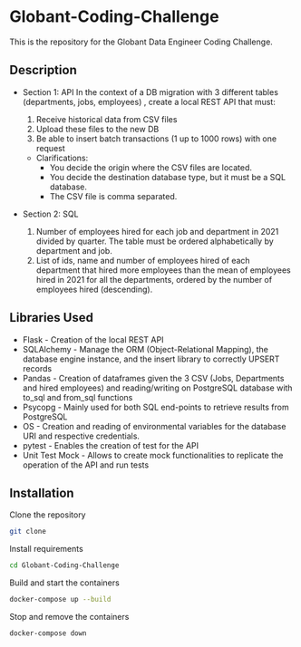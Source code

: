 # Globant-Coding-Challenge
 This is the repository for the Globant Data Engineer Coding Challenge.

## Description
- Section 1: API
In the context of a DB migration with 3 different tables (departments, jobs, employees) , create
a local REST API that must:
    1. Receive historical data from CSV files
    2. Upload these files to the new DB
    3. Be able to insert batch transactions (1 up to 1000 rows) with one request

    - Clarifications:
        + You decide the origin where the CSV files are located.
        + You decide the destination database type, but it must be a SQL database.
        + The CSV file is comma separated.

- Section 2: SQL

    1. Number of employees hired for each job and department in 2021 divided by quarter. The table must be ordered alphabetically by department and job.
    2. List of ids, name and number of employees hired of each department that hired more employees than the mean of employees hired in 2021 for all the departments, ordered by the number of employees hired (descending).

## Libraries Used

- Flask - Creation of the local REST API 
- SQLAlchemy - Manage the ORM (Object-Relational Mapping), the database engine instance, and the insert library to correctly UPSERT records
- Pandas - Creation of dataframes given the 3 CSV (Jobs, Departments and hired employees) and reading/writing on PostgreSQL database with to_sql and from_sql functions
- Psycopg - Mainly used for both SQL end-points to retrieve results from PostgreSQL
- OS - Creation and reading of environmental variables for the database URI and respective credentials.
- pytest - Enables the creation of test for the API
- Unit Test Mock - Allows to create mock functionalities to replicate the operation of the API and run tests

## Installation
Clone the repository
```sh
git clone 
```

Install requirements
```sh
cd Globant-Coding-Challenge
```

Build and start the containers
```sh
docker-compose up --build
```

Stop and remove the containers
```sh
docker-compose down
```